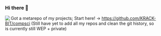 ### Hi there 👋

<!--
**KRACK-BIT/KRACK-BIT** is a ✨ _special_ ✨ repository because its `README.md` (this file) appears on your GitHub profile.

Here are some ideas to get you started:

- 🔭 I’m currently working on ...
- 🌱 I’m currently learning ...
- 👯 I’m looking to collaborate on ...
- 🤔 I’m looking for help with ...
- 💬 Ask me about ...
- 📫 How to reach me: ...
- 😄 Pronouns: ...
- ⚡ Fun fact: ...
-->


<img align="left" src="https://github-readme-stats.vercel.app/api?username=krack-bit&count_private=true&show_icons=true&hide_border=true&theme=radical"/>

Got a metarepo of my projects; Start here! → <https://github.com/KRACK-BIT/compsci>
(Still have yet to add all my repos and clean the git history, so is currently still WEP + private)
<!-- <img align="left" src="https://github-readme-stats.vercel.app/api/top-langs/?username=krack-bit&layout=compact&hide_border=true&card_width=250"/> -->
